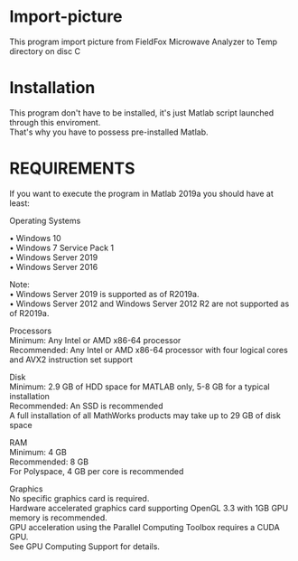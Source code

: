 # Import-picture
This program import picture from FieldFox Microwave Analyzer to Temp directory on disc C

# Installation
This program don't have to be installed, it's just Matlab script launched through this enviroment.<br/>
That's why you have to possess pre-installed Matlab.<br/>

# REQUIREMENTS
If you want to execute the program in Matlab 2019a you should have at least: <br/>

Operating Systems<br/>

• Windows 10<br/>
• Windows 7 Service Pack 1<br/>
• Windows Server 2019<br/>
• Windows Server 2016<br/>

Note:<br/>
• Windows Server 2019 is supported as of R2019a.<br/>
• Windows Server 2012 and Windows Server 2012 R2 are not supported as of R2019a.<br/>

Processors<br/>
Minimum: Any Intel or AMD x86-64 processor<br/>
Recommended: Any Intel or AMD x86-64 processor with four logical cores and AVX2 instruction set support<br/>

Disk<br/>
Minimum: 2.9 GB of HDD space for MATLAB only, 5-8 GB for a typical installation<br/>
Recommended: An SSD is recommended<br/>
A full installation of all MathWorks products may take up to 29 GB of disk space<br/>

RAM<br/>
Minimum: 4 GB<br/>
Recommended: 8 GB<br/>
For Polyspace, 4 GB per core is recommended<br/>

Graphics<br/>
No specific graphics card is required.<br/>
Hardware accelerated graphics card supporting OpenGL 3.3 with 1GB GPU memory is recommended.<br/>
GPU acceleration using the Parallel Computing Toolbox requires a CUDA GPU.<br/>
See GPU Computing Support for details.<br/>
